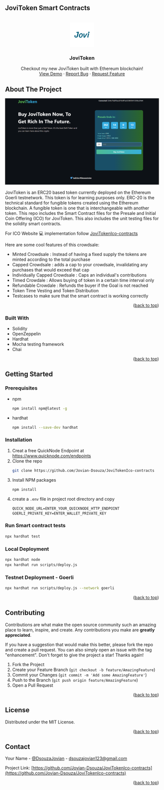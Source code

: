 <a name="readme-top"></a>

## JoviToken Smart Contracts

<!-- PROJECT LOGO -->
<br />
<div align="center">
  <a href="https://github.com/Jovian-Dsouza/JoviTokenIco-contracts">
    <img src="images/joviToken-logo.png" alt="Logo" width="80" height="80">
  </a>

  <h3 align="center">JoviToken</h3>

  <p align="center">
    Checkout my new JoviToken built with Ethereum blockchain!
    <br />
    <a href="https://jovitokenico.joviandsouza.repl.co/">View Demo</a>
    ·
    <a href="https://github.com/Jovian-Dsouza/JoviTokenIco-contracts/issues">Report Bug</a>
    ·
    <a href="https://github.com/Jovian-Dsouza/JoviTokenIco-contracts/issues">Request Feature</a>
  </p>
</div>


<!-- ABOUT THE PROJECT -->
## About The Project

[![JoviToken](images/screenshot.png)](https://jovitokenico.joviandsouza.repl.co/)

JoviToken is an ERC20 based token currently deployed on the Ethereum Goerli testnetwork. This token is for learning purposes only. ERC-20 is the technical standard for fungible tokens created using the Ethereum blockchain. A fungible token is one that is interchangeable with another token. This repo includes the Smart Contract files for the Presale and Initial Coin Offering (ICO) for JoviToken. This also includes the unit testing files for the solidity smart contracts.

For ICO Website 💻 implementation follow [JoviTokenIco-contracts](https://github.com/Jovian-Dsouza/JoviTokenICO)

Here are some cool features of this crowdsale:

* Minted Crowdsale : Instead of having  a fixed supply the tokens are minted according to the total purchase
* Capped Crowdsale : adds a cap to your crowdsale, invalidating any purchases that would exceed that cap
* Individually Capped Crowdsale : Caps an individual's contributions
* Timed Crowdale : Allows buying of token in a certain time interval only
* Refundable Crowdale : Refunds the buyer if the Goal is not reached
* Token Time Vesting and Token Distribution
* Testcases to make sure that the smart contract is working correctly



<p align="right">(<a href="#readme-top">back to top</a>)</p>



### Built With

* Solidity
* OpenZeppelin
* Hardhat
* Mocha testing framework
* Chai


<p align="right">(<a href="#readme-top">back to top</a>)</p>


<!-- GETTING STARTED -->
## Getting Started

### Prerequisites

* npm
  ```sh
  npm install npm@latest -g
  ```
* hardhat
  ```sh
  npm install --save-dev hardhat
  ```

### Installation

1. Creat a free QuickNode Endpoint at https://www.quicknode.com/endpoints
2. Clone the repo
   ```sh
   git clone https://github.com/Jovian-Dsouza/JoviTokenIco-contracts
   ```
3. Install NPM packages
   ```sh
   npm install
   ```
4. create a `.env` file in project root directory and copy 
    ```Properties
    QUICK_NODE_URL=ENTER_YOUR_QUICKNODE_HTTP_ENDPOINT
    GOERLI_PRIVATE_KEY=ENTER_WALLET_PRIVATE_KEY
    ```

### Run Smart contract tests 
```sh
npx hardhat test
```

### Local Deployment
```sh
npx hardhat node
npx hardhat run scripts/deploy.js 
```

### Testnet Deployment - Goerli
```sh
npx hardhat run scripts/deploy.js --network goerli
```


<p align="right">(<a href="#readme-top">back to top</a>)</p>

<!-- CONTRIBUTING -->
## Contributing

Contributions are what make the open source community such an amazing place to learn, inspire, and create. Any contributions you make are **greatly appreciated**.

If you have a suggestion that would make this better, please fork the repo and create a pull request. You can also simply open an issue with the tag "enhancement".
Don't forget to give the project a star! Thanks again!

1. Fork the Project
2. Create your Feature Branch (`git checkout -b feature/AmazingFeature`)
3. Commit your Changes (`git commit -m 'Add some AmazingFeature'`)
4. Push to the Branch (`git push origin feature/AmazingFeature`)
5. Open a Pull Request

<p align="right">(<a href="#readme-top">back to top</a>)</p>



<!-- LICENSE -->
## License

Distributed under the MIT License.

<p align="right">(<a href="#readme-top">back to top</a>)</p>



<!-- CONTACT -->
## Contact

Your Name - [@DsouzaJovian](https://twitter.com/DsouzaJovian) - dsouzajovian123@gmail.com

Project Link: [https://github.com/Jovian-Dsouza/JoviTokenIco-contracts](https://github.com/Jovian-Dsouza/JoviTokenIco-contracts)

<p align="right">(<a href="#readme-top">back to top</a>)</p>
